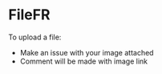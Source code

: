 # FileFR
To upload a file:
  - Make an issue with your image attached
  - Comment will be made with image link
